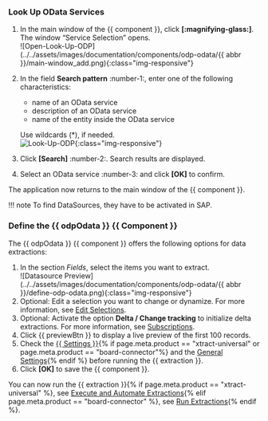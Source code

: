 
### Look Up OData Services


1. In the main window of the {{ component }}, click **[:magnifying-glass:]**. The window “Service Selection” opens.<br>
![Open-Look-Up-ODP](../../assets/images/documentation/components/odp-odata/{{ abbr }}/main-window_add.png){:class="img-responsive"}	
2. In the field **Search pattern** :number-1:, enter one of the following characteristics:
	- name of an OData service
	- description of an OData service
	- name of the entity inside the OData service
	
	Use wildcards (*), if needed.<br>
	![Look-Up-ODP](../../assets/images/documentation/components/odp-odata/look-up.png){:class="img-responsive"}	
3. Click **[Search]** :number-2:. Search results are displayed.
4. Select an OData service :number-3: and click **[OK]** to confirm.

The application now returns to the main window of the {{ component }}.

!!! note 
	To find DataSources, they have to be activated in SAP.


### Define the {{ odpOdata }} {{ Component }}

The {{ odpOdata }} {{ component }} offers the following options for data extractions:

1. In the section *Fields*, select the items you want to extract.<br>
![Datasource Preview](../../assets/images/documentation/components/odp-odata/{{ abbr }}/define-odp-odata.png){:class="img-responsive"}
2. Optional: Edit a selection you want to change or dynamize. 
For more information, see [Edit Selections](selections.md/#edit-selections).<br>
3. Optional: Activate the option **Delta / Change tracking** to initialize delta extractions. For more information, see [Subscriptions](subscriptions.md).
4. Click {{ previewBtn }} to display a live preview of the first 100 records.
5. Check the [{{ Settings }}](settings.md){% if page.meta.product == "xtract-universal" or page.meta.product == "board-connector"%} and the [General Settings](general-settings.md){% endif %} before running the {{ extraction }}.
6. Click **[OK]** to save the {{ component }}.

You can now run the {{ extraction }}{% if page.meta.product == "xtract-universal" %}, see [Execute and Automate Extractions](../execute-and-automate/index.md){% elif page.meta.product == "board-connector" %}, see [Run Extractions](../run-extractions.md){% endif %}.

